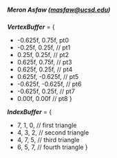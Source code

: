  ##### Meron Asfaw (masfaw@ucsd.edu)

_**VertexBuffer**_ = {
- -0.625f, 0.75f,   pt0
- -0.25f, 0.25f,    // pt1
- 0.25f, 0.25f,     // pt2
- 0.625f, 0.75f,    // pt3
- 0.625f, 0.25f,    // pt4
- 0.625f, -0.625f,  // pt5
- -0.625f, -0.625f, // pt6
- -0.625f, 0.25f,   // pt7
- 0.00f, 0.00f      // pt8
}

**_IndexBuffer_** = {
- 7, 1, 0,   // first triangle
- 4, 3, 2,   // second triangle
- 4, 7, 5,   // third triangle
- 6, 5, 7,   // fourth triangle
}